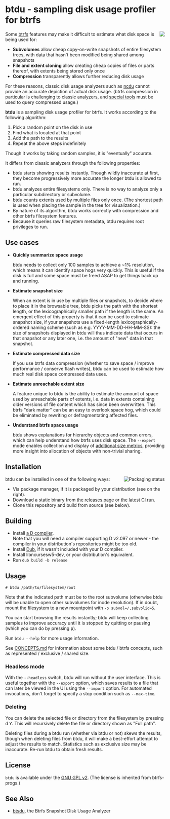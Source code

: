 btdu - sampling disk usage profiler for btrfs
=============================================

<img align="right" src="https://dump.cy.md/a8e2054ffc05bc120b390e48c6d4e43d/19%3A02%3A24-upload.png">

Some [btrfs](https://btrfs.wiki.kernel.org/) features may make it difficult to estimate what disk space is being used for:

- **Subvolumes** allow cheap copy-on-write snapshots of entire filesystem trees, with data that hasn't been modified being shared among snapshots
- **File and extent cloning** allow creating cheap copies of files or parts thereof, with extents being stored only once
- **Compression** transparently allows further reducing disk usage

For these reasons, classic disk usage analyzers such as [ncdu](https://dev.yorhel.nl/ncdu) cannot provide an accurate depiction of actual disk usage. (btrfs compression in particular is challenging to classic analyzers, and [special tools](https://github.com/kilobyte/compsize) must be used to query compressed usage.)

**btdu** is a sampling disk usage profiler for btrfs. It works according to the following algorithm:

1. Pick a random point on the disk in use
2. Find what is located at that point
3. Add the path to the results
4. Repeat the above steps indefinitely

Though it works by taking random samples, it is "eventually" accurate.

It differs from classic analyzers through the following properties:

- btdu starts showing results instantly. Though wildly inaccurate at first, they become progressively more accurate the longer btdu is allowed to run.
- btdu analyzes entire filesystems only. There is no way to analyze only a particular subdirectory or subvolume.
- btdu counts extents used by multiple files only once. (The shortest path is used when placing the sample in the tree for visualization.)
- By nature of its algorithm, btdu works correctly with compression and other btrfs filesystem features.
- Because it queries raw filesystem metadata, btdu requires root privileges to run.


Use cases
---------

- **Quickly summarize space usage**

  btdu needs to collect only 100 samples to achieve a ~1% resolution, which means it can identify space hogs very quickly. This is useful if the disk is full and some space must be freed ASAP to get things back up and running.

- **Estimate snapshot size**

  When an extent is in use by multiple files or snapshots, to decide where to place it in the browsable tree, btdu picks the path with the shortest length, or the lexicographically smaller path if the length is the same. An emergent effect of this property is that it can be used to estimate snapshot size, if your snapshots use a fixed-length lexicographically-ordered naming scheme (such as e.g. YYYY-MM-DD-HH-MM-SS): the size of snapshots displayed in btdu will thus indicate data that occurs in that snapshot or any later one, i.e. the amount of "new" data in that snapshot.

- **Estimate compressed data size**

  If you use btrfs data compression (whether to save space / improve performance / conserve flash writes), btdu can be used to estimate how much real disk space compressed data uses.

- **Estimate unreachable extent size**

  A feature unique to btdu is the ability to estimate the amount of space used by unreachable parts of extents, i.e. data in extents containing older versions of file content which has since been overwritten. This btrfs "dark matter" can be an easy to overlook space hog, which could be eliminated by rewriting or defragmentating affected files.

- **Understand btrfs space usage**

  btdu shows explanations for hierarchy objects and common errors, which can help understand how btrfs uses disk space. The `--expert` mode enables collection and display of [additional size metrics](CONCEPTS.md#size-metrics), providing more insight into allocation of objects with non-trivial sharing.


Installation
------------

<a href="https://repology.org/project/btdu/versions"><img align="right" src="https://repology.org/badge/vertical-allrepos/btdu.svg" alt="Packaging status" title="Packaging status"></a>

btdu can be installed in one of the following ways:

- Via package manager, if it is packaged by your distribution (see on the right).
- Download a static binary from [the releases page](https://github.com/CyberShadow/btdu/releases)
  or [the latest CI run](https://github.com/CyberShadow/btdu/actions?query=branch%3Amaster).
- Clone this repository and build from source (see below).


Building
--------

- Install [a D compiler](https://dlang.org/download.html).  
  Note that you will need a compiler supporting D v2.097 or newer - the compiler in your distribution's repositories might be too old.
- Install [Dub](https://github.com/dlang/dub), if it wasn't included with your D compiler.
- Install libncursesw5-dev, or your distribution's equivalent.
- Run `dub build -b release`


Usage
-----

    # btdu /path/to/filesystem/root

Note that the indicated path must be to the root subvolume (otherwise btdu will be unable to open other subvolumes for inode resolution). If in doubt, mount the filesystem to a new mountpoint with `-o subvol=/,subvolid=5`.

You can start browsing the results instantly; btdu will keep collecting samples to improve accuracy until it is stopped by quitting or pausing (which you can do by pressing <kbd>p</kbd>).

Run `btdu --help` for more usage information.

See [CONCEPTS.md](CONCEPTS.md) for information about some btdu / btrfs concepts, such as represented / exclusive / shared size.

### Headless mode

With the `--headless` switch, btdu will run without the user interface. This is useful together with the `--export` option, which saves results to a file that can later be viewed in the UI using the `--import` option. For automated invocations, don't forget to specify a stop condition such as `--max-time`.

### Deleting

You can delete the selected file or directory from the filesystem by pressing <kbd>d</kbd> <kbd>Y</kbd>. This will recursively delete the file or directory shown as "Full path".

Deleting files during a btdu run (whether via btdu or not) skews the results, though when deleting files from btdu, it will make a best-effort attempt to adjust the results to match. Statistics such as exclusive size may be inaccurate. Re-run btdu to obtain fresh results.

License
-------

`btdu` is available under the [GNU GPL v2](https://www.gnu.org/licenses/old-licenses/gpl-2.0.en.html). (The license is inherited from btrfs-progs.)


See Also
--------

* [btsdu](https://github.com/rkapl/btsdu), the Btrfs Snapshot Disk Usage Analyzer

